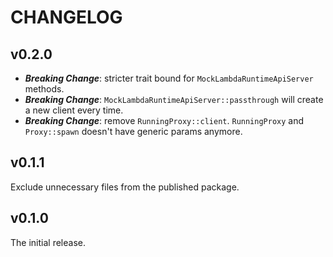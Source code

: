 # CHANGELOG

## v0.2.0

- **_Breaking Change_**: stricter trait bound for `MockLambdaRuntimeApiServer` methods.
- **_Breaking Change_**: `MockLambdaRuntimeApiServer::passthrough` will create a new client every time.
- **_Breaking Change_**: remove `RunningProxy::client`. `RunningProxy` and `Proxy::spawn` doesn't have generic params anymore.

## v0.1.1

Exclude unnecessary files from the published package.

## v0.1.0

The initial release.
